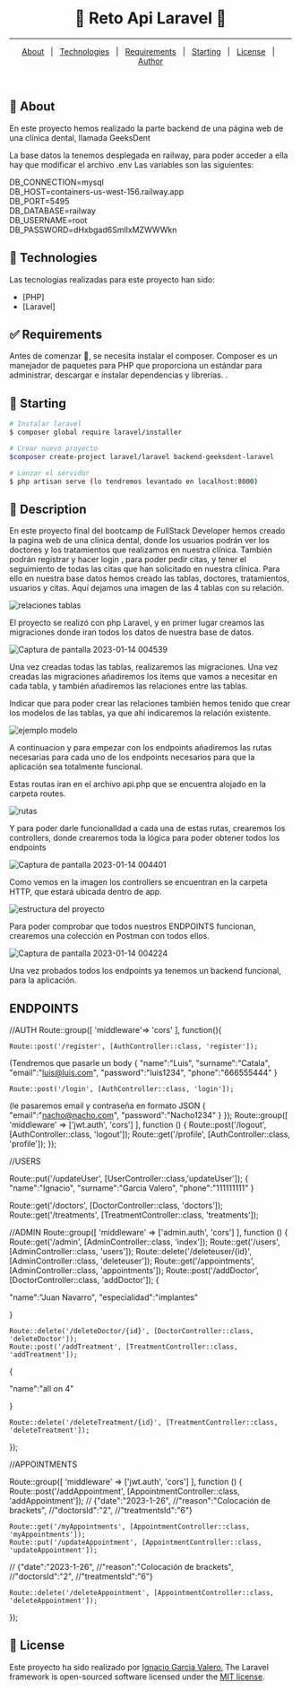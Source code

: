 <!-- Status -->

 <h1 align="center"> 
	🚧  Reto Api Laravel 🚀 
</h1> 

<hr> 

<p align="center">
  <a href="#dart-about">About</a> &#xa0; | &#xa0; 
  <a href="#rocket-technologies">Technologies</a> &#xa0; | &#xa0;
  <a href="#white_check_mark-requirements">Requirements</a> &#xa0; | &#xa0;
  <a href="#checkered_flag-starting">Starting</a> &#xa0; | &#xa0;
  <a href="#memo-license">License</a> &#xa0; | &#xa0;
  <a href="https://github.com/{{YOUR_GITHUB_USERNAME}}" target="_blank">Author</a>
</p>

<br>

## :dart: About ##

En este proyecto hemos realizado la parte backend de una página web de una clínica dental, llamada GeeksDent

La base datos la tenemos desplegada en railway, para poder acceder a ella hay que modificar el archivo .env
Las variables son las siguientes:

DB_CONNECTION=mysql
<br>
DB_HOST=containers-us-west-156.railway.app
<br>
DB_PORT=5495
<br>
DB_DATABASE=railway
<br>
DB_USERNAME=root
<br>
DB_PASSWORD=dHxbgad6SmlIxMZWWWkn

## :rocket: Technologies ##

Las tecnologias realizadas para este proyecto han sido:

- [PHP]
- [Laravel]


## :white_check_mark: Requirements ##

Antes de comenzar :checkered_flag:, se necesita instalar el composer. Composer es un manejador de
paquetes para PHP que proporciona un
estándar para administrar, descargar e
instalar dependencias y librerías. .

## :checkered_flag: Starting ##

```bash
# Instalar laravel
$ composer global require laravel/installer

# Crear nuevo proyecto
$composer create-project laravel/laravel backend-geeksdent-laravel

# Lanzar el servidor
$ php artisan serve (lo tendremos levantado en localhost:8000)

```

## 📝 Description ##

En este proyecto final del bootcamp de FullStack Developer hemos creado la pagina web de una clínica dental, donde los usuarios podrán ver los doctores y los tratamientos que realizamos en nuestra clínica. También podrán registrar y hacer login , para poder pedir citas, y tener el seguimiento de todas las citas que han solicitado en nuestra clínica.
Para ello en nuestra base datos hemos creado las tablas, doctores, tratamientos, usuarios y citas. Aquí dejamos una imagen de las 4 tablas con su relación.



![relaciones tablas](https://user-images.githubusercontent.com/109297564/212437972-1d37762a-3fe0-4476-ac7d-4324e1697154.jpg)



El proyecto se realizó con php Laravel, y en primer lugar creamos las migraciones donde iran todos los datos de nuestra base de datos.

![Captura de pantalla 2023-01-14 004539](https://user-images.githubusercontent.com/109297564/212438245-c0a2f112-4f01-4057-95b7-778a505520c1.jpg)


Una vez creadas todas las tablas, realizaremos las migraciones. Una vez creadas las migraciones añadiremos los items que vamos a necesitar en cada tabla, y también añadiremos las relaciones entre las tablas.

Indicar que para poder crear las relaciones también hemos tenido que crear los modelos de las tablas, ya que ahi indicaremos la relación existente.

![ejemplo modelo](https://user-images.githubusercontent.com/109297564/212437948-19bf0975-b763-47d1-a368-5b7b76a42032.jpg)


A continuacion y para empezar con los endpoints añadiremos las rutas necesarias para cada uno de los endpoints necesarios para que la aplicación sea totalmente funcional.

Estas routas iran en el archivo api.php que se encuentra alojado en la carpeta routes.

![rutas](https://user-images.githubusercontent.com/109297564/212437927-2cc207bb-9349-4635-97bb-d6ac6c09bf64.jpg)


Y para poder darle funcionalIdad a cada una de estas rutas, crearemos los controllers, donde crearemos toda la lógica para poder obtener todos los endpoints

![Captura de pantalla 2023-01-14 004401](https://user-images.githubusercontent.com/109297564/212438156-d10e23c8-0ed5-4e45-ba49-ec9fb8eb51e7.jpg)


Como vemos en la imagen los  controllers se encuentran en la carpeta HTTP, que estará ubicada dentro de app.


![estructura del proyecto](https://user-images.githubusercontent.com/109297564/212438178-67cb4975-3c7f-49c9-a7cc-4767d32c8e35.jpg)


Para poder comprobar que todos nuestros ENDPOINTS funcionan, crearemos una colección en Postman con todos ellos.


![Captura de pantalla 2023-01-14 004224](https://user-images.githubusercontent.com/109297564/212438031-6b3b9a3a-c469-4621-9142-3b18b3f1a693.jpg)



Una vez probados todos los endpoints ya tenemos un backend funcional, para la aplicación.

## ENDPOINTS ##

//AUTH
Route::group([
    'middleware'=> 'cors'
], function(){

    Route::post('/register', [AuthController::class, 'register']);
(Tendremos que pasarle un body {
  "name":"Luis",
            "surname":"Catala",
             "email":"luis@luis.com",
            "password":"luis1234",
            "phone":"666555444"
}



    Route::post('/login', [AuthController::class, 'login']);
(le pasaremos email y contraseña en formato JSON 
{
              "email":"nacho@nacho.com",
            "password":"Nacho1234"
}
});
Route::group([
    'middleware' => ['jwt.auth', 'cors']
], function () {
    Route::post('/logout', [AuthController::class, 'logout']);
    Route::get('/profile', [AuthController::class, 'profile']);
});

//USERS

Route::put('/updateUser', [UserController::class,'updateUser']);
{
            "name":"Ignacio",
            "surname":"Garcia Valero",
            "phone":"111111111"
}

Route::get('/doctors', [DoctorController::class, 'doctors']);
Route::get('/treatments', [TreatmentController::class, 'treatments']);


//ADMIN
Route::group([
    'middleware' =>
    ['admin.auth', 'cors']
], function () {
    Route::get('/admin', [AdminController::class, 'index']);
    Route::get('/users', [AdminController::class, 'users']);
    Route::delete('/deleteuser/{id}', [AdminController::class, 'deleteuser']);
    Route::get('/appointments', [AdminController::class, 'appointments']);
    Route::post('/addDoctor', [DoctorController::class, 'addDoctor']);
{

"name":"Juan Navarro",
"especialidad":"implantes"

}

    Route::delete('/deleteDoctor/{id}', [DoctorController::class, 'deleteDoctor']);
    Route::post('/addTreatment', [TreatmentController::class, 'addTreatment']);
{

"name":"all on 4"

}

    Route::delete('/deleteTreatment/{id}', [TreatmentController::class, 'deleteTreatment']);
});



//APPOINTMENTS

Route::group([
    'middleware' =>
   ['jwt.auth', 'cors'] 
], function () {
    Route::post('/addAppointment', [AppointmentController::class, 'addAppointment']);
   // {"date":"2023-1-26",
       //"reason":"Colocación de brackets",
       //"doctorsId":"2",
       //"treatmentsId":"6"}


    Route::get('/myAppointments', [AppointmentController::class, 'myAppointments']);
    Route::put('/updateAppointment', [AppointmentController::class, 'updateAppointment']);
   // {"date":"2023-1-26",
       //"reason":"Colocación de brackets",
       //"doctorsId":"2",
       //"treatmentsId":"6"}

    Route::delete('/deleteAppointment', [AppointmentController::class, 'deleteAppointment']);
});


## :memo: License ##

Este proyecto ha sido realizado por <a href="https://github.com/Naxete7">Ignacio Garcia Valero.</a>
The Laravel framework is open-sourced software licensed under the [MIT license](https://opensource.org/licenses/MIT).

